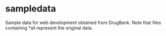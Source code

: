 # sampledata
Sample data for web development obtained from DrugBank. Note that files containing *all represent the original data.
